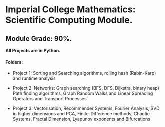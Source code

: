 # Imperial College Mathematics: Scientific Computing Module.

## Module Grade: 90%.

**All Projects are in Python.**

#### Folders:
- Project 1: Sorting and Searching algorithms, rolling hash (Rabin-Karp) and runtime analysis

- Project 2: Networks: Graph searching (BFS, DFS, Dijkstra, binary heap) Path finding algorithms, Graph Random Walks and Linear Spreading Operators and Transport Processes

- Project 3: Vectorisation, Recommender Systems, Fourier Analysis, SVD in higher dimensions and PCA, Finite-Difference methods, Chaotic Systems, Fractal Dimension, Lyapunov exponents and Bifurcations
